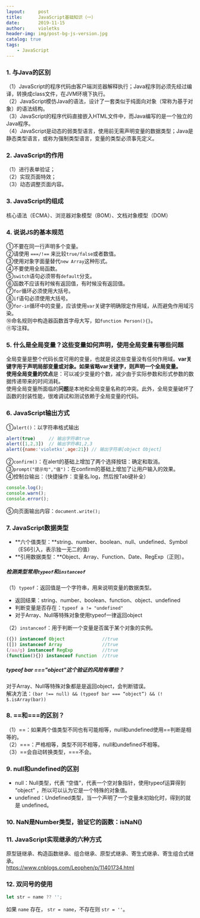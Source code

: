 ```yaml
---
layout:     post
title:      JavaScript基础知识（一）
date:       2019-11-15
author:     violetks
header-img: img/post-bg-js-version.jpg
catalog: true
tags:
    - JavaScript
---
```


### 1. 与Java的区别
（1）JavaScript的程序代码由客户端浏览器解释执行；Java程序则必须先经过编译，转换成class文件，在JVM环境下执行。<br>
（2）JavaScript模仿Java的语法，设计了一套类似于纯面向对象（常称为基于对象）的语法结构。<br>
（3）JavaScript的程序代码直接嵌入HTML文件中，而Java编写的是一个独立的Java程序。<br>
（4）JavaScript是动态的弱类型语言，使用前无需声明变量的数据类型；Java是静态类型语言，或称为强制类型语言，变量的类型必须事先定义。<br>

### 2. JavaScript的作用
（1）进行表单验证；<br>
（2）实现页面特效；<br>
（3）动态调整页面内容。<br>

### 3. JavaScript的组成
核心语法（ECMA）、浏览器对象模型（BOM）、文档对象模型（DOM）

### 4. 说说JS的基本规范
①不要在同一行声明多个变量。<br>
②请使用 `===/!==` 来比较`true/false`或者数值。<br>
③使用对象字面量替代`new Array`这种形式。<br>
④不要使用全局函数。<br>
⑤`switch`语句必须带有`default`分支。<br>
⑥函数不应该有时候有返回值，有时候没有返回值。<br>
⑦`for`循环必须使用大括号。<br>
⑧`if`语句必须使用大括号。<br>
⑨`for-in`循环中的变量，应该使用`var`关键字明确限定作用域，从而避免作用域污染。<br>
⑩命名规则中构造器函数首字母大写，如`function Person(){}`。<br>
⑪写注释。<br>

### 5. 什么是全局变量？这些变量如何声明，使用全局变量有哪些问题
全局变量是整个代码长度可用的变量，也就是说这些变量没有任何作用域。**var关键字用于声明局部变量或对象。**如果省略var关键字，则声明一个全局变量。<br>
使用全局变量的**优点**是：可以减少变量的个数，减少由于实际参数和形式参数的数据传递带来的时间消耗。<br>
使用全局变量所面临的**问题**是本地和全局变量名称的冲突。此外，全局变量破坏了函数的封装性能，很难调试和测试依赖于全局变量的代码。<br>

### 6. JavaScript输出方式
①`alert()`：以字符串格式输出<br>
```javascript
alert(true)     // 输出字符串true
alert([1,2,3])  // 输出字符串1,2,3
alert({name:'violetks',age:21}) // 输出字符串[object Object]
```

②`confirm()`：在alert的基础上增加了两个选择按钮：确定和取消。<br>
③`prompt("提示句","值")`：在confirm的基础上增加了让用户输入的效果。<br>
④控制台输出：（快捷操作：变量名.log，然后按Tab键补全）<br>
```javascript
console.log();
console.warn();
console.error();
```
⑤向页面输出内容：`document.write();`

### 7. JavaScript数据类型
- **六个值类型：**string、number、boolean、null、undefined、Symbol（ES6引入，表示独一无二的值）
- **引用数据类型：**Object、Array、Function、Date、RegExp（正则）。

##### 检测类型常用`typeof`和`instanceof`
（1）`typeof`：返回值是一个字符串，用来说明变量的数据类型。<br>
- 返回结果：string、number、boolean、function、object、undefined
- 判断变量是否存在：`typeof a != "undefined"`
- 对于Array、Null等特殊对象使用typeof一律返回object

（2）`instanceof`：用于判断一个变量是否属于某个对象的实例。<br>
```javascript
({}) instanceof Object              //true
([]) instanceof Array               //true
(/aa/g) instanceof RegExp           //true
(function(){}) instanceof Function  //true
```

##### typeof bar ==="object"这个验证的风险有哪些？
对于Array、Null等特殊对象都是是返回object，会判断错误。<br>
解决方法：`(bar !== null) && (typeof bar === “object”) && (! $.isArray(bar))`

### 8. ==和===的区别？
（1）==：如果两个值类型不同也有可能相等，null和undefined使用==判断是相等的。<br>
（2）===：严格相等，类型不同不相等，null和undefined不相等。<br>
（3）==会自动转换类型，===不会。<br>

### 9. null和undefined的区别
- null：Null类型，代表 “空值”，代表一个空对象指针，使用typeof运算得到 “object” ，所以可以认为它是一个特殊的对象值。
- undefined：Undefined类型，当一个声明了一个变量未初始化时，得到的就是 undefined。

### 10. NaN是Number类型，验证它的函数：isNaN()

### 11. JavaScript实现继承的六种方式
原型链继承、构造函数继承、组合继承、原型式继承、寄生式继承、寄生组合式继承。<br>
https://www.cnblogs.com/Leophen/p/11401734.html

### 12. 双问号的使用

```javascript
let str = name ?? '';
```
如果 `name` 存在， `str = name`，不存在则 `str = ''`。